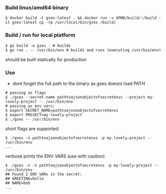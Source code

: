 ### Build linux/amd64 binary
```shell
$ docker build -t gses:latest . && docker run -v $PWD/build/:/build -it gses:latest cp -rp /usr/local/bin/gses /build/
```

### Build / run for local platform
```shell
$ go build -o gses . # builds
$ go run . -- /usr/bin/env # builds and runs (executing /usr/bin/env)
```
should be built statically for production
### Use

- dont forget the full path to the binary as gses doesnt load PATH

```
# passing as flags
$ ./gses --secret-name pathtoajsonobjectofsecretenvs --project my-lovely-project -- /usr/bin/env
# passing as env vars:
$ export SECRET_NAME=pathtoajsonobjectofsecretenvs
$ export PROJECT=my-lovely-project
$ ./gses -- /usr/bin/env
```

short flags are supported:
```
$ ./gses -n pathtoajsonobjectofsecretenvs -p my-lovely-project -- /usr/bin/env
...
```

verbose prints the ENV VARS (use with caution)
```
$ ./gses -v -n pathtoajsonobjectofsecretenvs -p my-lovely-project -- /usr/bin/env
## Found 2 ENV VARs in the secret:
## GREETING=hello
## NAME=bob
...
```